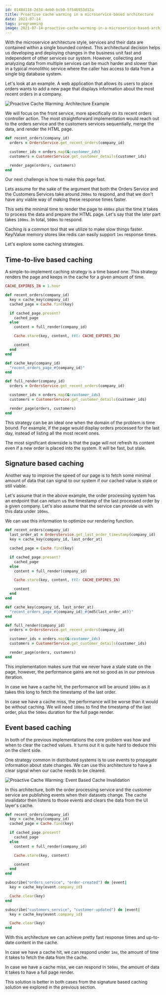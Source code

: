 ```yaml
---
id: 0148d118-2d34-4eb0-bcb0-5f546953d12a
title: Proactive cache warming in a microservice-based architecture
date: 2021-07-14
tags: programming
image: 2021-07-14-proactive-cache-warming-in-a-microservice-based-architecture.png
---
```


With the microservice architecture style, services and their data are contained
within a single bounded context. This architectural decision helps us developing
and deploying changes in the business unit fast and independent of other
services our system. However, collecting and analyzing data from multiple
services can be much harder and slower than in a typical monolithic service
where the caller has access to data from a single big database system.

Let's look at an example. A web application that allows its users to place
orders wants to add a new page that displays information about the most recent
orders in a company.

![Proactive Cache Warming: Architecture Example](images/proactive-caching/architecture-example.png)

We will focus on the front service, more specifically on its recent orders
controller action. The most straightforward implementation would reach out to
the orders service and the customers services sequentially, merge the data, and
render the HTML page.

``` ruby
def recent_orders(company_id)
  orders = OrdersService.get_recent_orders(company_id)

  customer_ids = orders.map(&:customer_ids)
  customers = CustomerService.get_customer_details(customer_ids)

  render_page(orders, customers)
end
```

Our next challenge is how to make this page fast.

Lets assume for the sake of the argument that both the Orders Service and the
Customers Services take around `200ms` to respond, and that we don't have any
viable way of making these response times faster.

This sets the minimal time to render the page to `400ms` plus the time it takes
to process the data and prepare the HTML page. Let's say that the later part
takes `100ms`. In total, `500ms` to respond.

Caching is a common tool that we utilize to make slow things faster. Key/Value
memory stores like redis can easily support `1ms` response times.

Let's explore some caching strategies.

## Time-to-live based caching

A simple-to-implement caching strategy is a time based one. This strategy
renders the page and keeps in the cache for a given amount of time.

``` ruby
CACHE_EXPIRES_IN = 1.hour

def recent_orders(company_id)
  key = cache_key(company_id)
  cached_page = Cache.find(key)

  if cached_page.present?
    cached_page
  else
    content = full_render(company_id)

    Cache.store(key, content, ttl: CACHE_EXPIRES_IN)

    content
  end
end

def cache_key(company_id)
  "recent_orders_page_#{company_id}"
end

def full_render(company_id)
  orders = OrdersService.get_recent_orders(company_id)

  customer_ids = orders.map(&:customer_ids)
  customers = CustomerService.get_customer_details(customer_ids)

  render_page(orders, customers)
end
```

This strategy can be an ideal one when the domain of the problem is time bound.
For example, if the page would display orders processed for the last day,
instead of listing all the most recent ones.

The most significant downside is that the page will not refresh its content
even if a new order is placed into the system. It will be fast, but stale.

## Signature based caching

Another way to improve the speed of our page is to fetch some minimal amount of
data that can signal to our system if our cached value is stale or still viable.

Let's assume that in the above example, the order processing system has an
endpoint that can return us the timestamp of the last processed order by a given
company. Let's also assume that the service can provide us with this data under
`100ms`.

We can use this information to optimize our rendering function.

``` ruby
def recent_orders(company_id)
  last_order_at = OrdersService.get_last_order_timestamp(company_id)
  key = cache_key(company_id, last_order_at)

  cached_page = Cache.find(key)

  if cached_page.present?
    cached_page
  else
    content = full_render(company_id)

    Cache.store(key, content, ttl: CACHE_EXPIRES_IN)

    content
  end
end

def cache_key(company_id, last_order_at)
  "recent_orders_page_#{company_id}_#{md5(last_order_at)}"
end

def full_render(company_id)
  orders = OrdersService.get_recent_orders(company_id)

  customer_ids = orders.map(&:customer_ids)
  customers = CustomerService.get_customer_details(customer_ids)

  render_page(orders, customers)
end
```

This implementation makes sure that we never have a stale state on the page,
however, the performance gains are not so good as in our previous iteration.

In case we have a cache hit, the performance will be around `100ms` as it takes
this long to fetch the timestamp of the last order.

In case we have a cache miss, the performance will be worse than it would be
without caching. We will need `100ms` to find the timestamp of the last order,
plus the `500ms` duration for the full page render.

## Event based caching

In both of the previous implementations the core problem was how and when to
clear the cached values. It turns out it is quite hard to deduce this on the
client side.

One strategy common in distributed systems is to use events to propagate
information about state changes. We can use this architecture to have a clear
signal when our cache needs to be cleared.

![Proactive Cache Warming: Event Based Cache Invalidation](images/proactive-caching/invalidation.png)

In this architecture, both the order processing service and the customer service
are publishing events when their datasets change. The cache invalidator then
listens to those events and clears the data from the UI layer's cache.

``` ruby
def recent_orders(company_id)
  key = cache_key(company_id)
  cached_page = Cache.find(key)

  if cached_page.present?
    cached_page
  else
    content = full_render(company_id)

    Cache.store(key, content)

    content
  end
end

subscribe("orders_service", "order-created") do |event|
  key = cache_key(event.company_id)

  Cache.clear(key)
end

subscribe("customers_service", "customer-updated") do |event|
  key = cache_key(event.company_id)

  Cache.clear(key)
end
```

With this architecture we can achieve pretty fast response times and up-to-date
content in the cache.

In case we have a cache hit, we can respond under `1ms`, the amount of time it
takes to fetch the data from the cache.

In case we have a cache miss, we can respond in `500ms`, the amount of data it
takes to have a full page render.

This solution is better in both cases from the signature based caching solution
we explored in the previous section.
